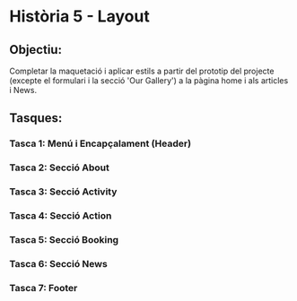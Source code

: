 
# Història 5 - Layout
## Objectiu:
Completar la maquetació i aplicar estils a partir del prototip del projecte (excepte el formulari i la secció 'Our Gallery') a la pàgina home i als articles i News.
## Tasques:
### Tasca 1: Menú i Encapçalament (Header)
### Tasca 2: Secció About
### Tasca 3: Secció Activity
### Tasca 4: Secció Action
### Tasca 5: Secció Booking
### Tasca 6: Secció News
### Tasca 7: Footer
